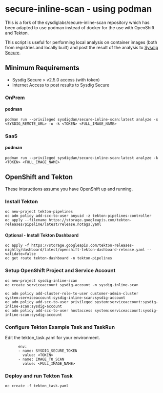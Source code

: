 # secure-inline-scan - using podman
This is a fork of the sysdiglabs/secure-inline-scan repository which has been adapted to use podman instead of docker for the use with OpenShift and Tekton.

This script is useful for performing local analysis on container images (both from registries and locally built) and post the result of the analysis to [Sysdig Secure](https://sysdig.com/products/kubernetes-security/).

## Minimum Requirements
* Sysdig Secure > v2.5.0 access (with token)
* Internet Access to post results to Sysdig Secure

### OnPrem

#### podman
```
podman run --privileged sysdigdan/secure-inline-scan:latest analyze -s <SYSDIG_REMOTE_URL> -o -k <TOKEN> <FULL_IMAGE_NAME>
```

### SaaS

#### podman
```
podman run --privileged sysdigdan/secure-inline-scan:latest analyze -k <TOKEN> <FULL_IMAGE_NAME>
```

## OpenShift and Tekton
These intsructions assume you have OpenShift up and running.

### Install Tekton
```
oc new-project tekton-pipelines
oc adm policy add-scc-to-user anyuid -z tekton-pipelines-controller
oc apply --filename https://storage.googleapis.com/tekton-releases/pipeline/latest/release.notags.yaml
```

#### Optional - Install Tekton Dashbaord
```
oc apply -f https://storage.googleapis.com/tekton-releases-nightly/dashboard/latest/openshift-tekton-dashboard-release.yaml --validate=false
oc get route tekton-dashboard -n tekton-pipelines
```

### Setup OpenShift Project and Service Account
```
oc new-project sysdig-inline-scan
oc create serviceaccount sysdig-account -n sysdig-inline-scan
```
```
oc adm policy add-cluster-role-to-user customer-admin-cluster system:serviceaccount:sysdig-inline-scan:sysdig-account
oc adm policy add-scc-to-user privileged system:serviceaccount:sysdig-inline-scan:sysdig-account
oc adm policy add-scc-to-user hostaccess system:serviceaccount:sysdig-inline-scan:sysdig-account
```

### Configure Tekton Example Task and TaskRun
Edit the tekton_task.yaml for your environment.

```
      env:
      - name: SYSDIG_SECURE_TOKEN
        value: <TOKEN>
      - name: IMAGE_TO_SCAN
        value: <FULL_IMAGE_NAME>
```

### Deploy and run Tekton Task
```
oc create -f tekton_task.yaml
```






